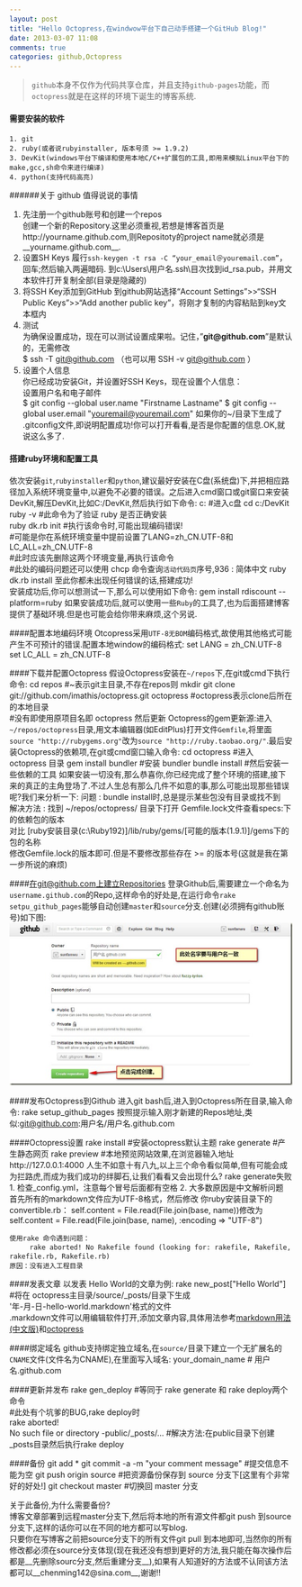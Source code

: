 ```yaml
---
layout: post
title: "Hello Octopress,在windwow平台下自己动手搭建一个GitHub Blog!"
date: 2013-03-07 11:08
comments: true
categories: github,Octopress 
---
```

> `github`本身不仅作为代码共享仓库，并且支持`github-pages`功能，而`octopress`就是在这样的环境下诞生的博客系统. 
     
#### 需要安装的软件
	1. git
	2. ruby(或者说rubyinstaller, 版本号须 >= 1.9.2)
	3. DevKit(windows平台下编译和使用本地C/C++扩展包的工具,即用来模拟Linux平台下的make,gcc,sh命令来进行编译)
	4. python(支持代码高亮) 

######关于 github 值得说说的事情
1. 先注册一个github账号和创建一个repos  
	创建一个新的Repository.这里必须重视,若想是博客首页是http://yourname.github.com,则Repositoty的project name就必须是__yourname.github.com__.
2. 设置SH Keys
	履行`ssh-keygen -t rsa -C “your_email＠youremail.com”`，回车;然后输入两遍暗码.
	到c:\Users\用户名.ssh\目次找到id_rsa.pub，并用文本软件打开复制全部(目录是隐藏的)
3. 将SSH Key添加到GitHub
	到github网站选择“Account Settings”>>“SSH Public Keys”>>“Add another public key”，将刚才复制的内容粘贴到key文本框内
4. 测试  
	为确保设置成功，现在可以测试设置成果啦。记住，”__git@github.com__”是默认的，无需修改  
		$ ssh -T git@github.com  （也可以用 SSH -v git@github.com ）
5. 设置个人信息   
	你已经成功安装Git，并设置好SSH Keys，现在设置个人信息：   
	设置用户名和电子邮件   
		$ git config --global user.name "Firstname Lastname"
		$ git config --global user.email "youremail@youremail.com"
如果你的~/目录下生成了 .gitconfig文件,即说明配置成功!你可以打开看看,是否是你配置的信息.OK,就说这么多了.

#### 搭建ruby环境和配置工具
依次安装`git`,`rubyinstaller`和`python`,建议最好安装在C盘(系统盘)下,并把相应路径加入系统环境变量中,以避免不必要的错误。之后进入cmd窗口或git窗口来安装DevKit,解压DevKit,比如C:/DevKit,然后执行如下命令:
	c:                          #进入c盘
	cd c:/DevKit  
    ruby -v                     #此命令为了验证 ruby 是否正确安装              
	ruby dk.rb init             #执行该命令时,可能出现编码错误!    
	                            #可能是你在系统环境变量中提前设置了LANG=zh_CN.UTF-8和LC_ALL=zh_CN.UTF-8   
                                #此时应该先删除这两个环境变量,再执行该命令        
                                #此处的编码问题还可以使用 chcp 命令查询`活动代码页`序号,936 : 简体中文 
	ruby dk.rb install
至此你都未出现任何错误的话,搭建成功!    
安装成功后,你可以想测试一下,那么可以使用如下命令:
	gem install rdiscount --platform=ruby
如果安装成功后,就可以使用一些`Ruby`的工具了,也为后面搭建博客提供了基础环境.但是也可能会给你带来麻烦,这个另说.

####配置本地编码环境
Otcopress采用`UTF-8无BOM`编码格式,故使用其他格式可能产生不可预计的错误.配置本地window的编码格式:
	set LANG   = zh_CN.UTF-8
	set LC_ALL = zh_CN.UTF-8

####下载并配置Octopress
假设Octopress安装在`~/repos`下,在git或cmd下执行命令:
	cd repos                                                    #~表示git主目录,不存在repos则 mkdir
	git clone git://github.com/imathis/octopress.git octopress  #octopress表示clone后所在的本地目录   
	                                                            #没有即使用原项目名即 octopress
然后更新 Octopress的gem更新源:进入`~/repos/octopress`目录,用文本编辑器(如EditPlus)打开文件`Gemfile`,将里面`source "http://rubygems.org"`改为`source "http://ruby.taobao.org/"`.最后安装Octopress的依赖项,在git或cmd窗口输入命令:
	cd octopress                     #进入 octopress 目录
	gem install bundler              #安装 bundler
	bundle install                   #然后安装一些依赖的工具
如果安装一切没有,那么恭喜你,你已经完成了整个环境的搭建,接下来的真正的主角登场了.不过人生总有那么几件不如意的事,那么可能出现那些错误呢?我们来分析一下:
	问题    : bundle install时,总是提示某些包没有目录或找不到     
	解决方法 : 找到 ~/repos/octopress/ 目录下打开 Gemfile.lock文件查看specs:下的依赖包的版本    
	          对比 [ruby安装目录(c:\Ruby192)]/lib/ruby/gems/[可能的版本(1.9.1)]/gems下的包的名称      
	          修改Gemfile.lock的版本即可.但是不要修改那些存在 >= 的版本号(这就是我在第一步所说的麻烦) 

####在git@github.com上建立Repositories
登录Github后,需要建立一个命名为`username.github.com`的Repo,这样命令的好处是,在运行命令`rake setpu_github_pages`能够自动创建`master`和`source`分支.创建(必须拥有github账号)如下图:![create repository](/images/common/2013-03-07-hello-octopress/create_repos.jpg "create repository of github")

####发布Octopress到Github
进入git bash后,进入到Octopress所在目录,输入命令:
	rake setup_github_pages
按照提示输入刚才新建的Repos地址,类似:git@github.com:用户名/用户名.github.com

####Octopress设置
	rake install           #安装octopress默认主题
	rake generate          #产生静态网页
	rake preview           #本地预览网站效果,在浏览器输入地址http://127.0.0.1:4000
人生不如意十有八九,以上三个命令看似简单,但有可能会成为拦路虎,而成为我们成功的绊脚石,让我们看看又会出现什么?
	rake generate失败
	 1. 检查_config.yml，注意每个冒号后面都有空格
	 2. 大多数原因是中文解析问题
	      首先所有的markdown文件应为UTF-8格式，然后修改 你ruby安装目录下的convertible.rb：
	      self.content = File.read(File.join(base, name))修改为
	      self.content = File.read(File.join(base, name), :encoding => "UTF-8")
	
	使用rake 命令遇到问题：       
	     rake aborted! No Rakefile found (looking for: rakefile, Rakefile, rakefile.rb, Rakefile.rb) 
	原因：没有进入工程目录

####发表文章
以发表 Hello World的文章为例:
	rake new_post["Hello World"]   #将在 octopress主目录/source/_posts/目录下生成    
	                                '年-月-日-hello-world.markdown'格式的文件   
.markdown文件可以用编辑软件打开,添加文章内容,具体用法参考[markdown用法(中文版)](http://wowubuntu.com/markdown/ "markdown用法(中文版)")和[octopress](http://octopress.org/ "octopress")

####绑定域名
github支持绑定独立域名,在`source/`目录下建立一个无扩展名的`CNAME`文件(文件名为CNAME),在里面写入域名:
	your_domain_name           # 用户名.github.com

####更新并发布
	rake gen_deploy         #等同于 rake generate 和 rake deploy两个命令  
	                        #此处有个坑爹的BUG,rake deploy时   
	                          rake aborted!   
	                          No such file or directory -public/_posts/...
	                        #解决方法:在public目录下创建_posts目录然后执行rake deploy

####备份
	git add *
	git commit -a -m "your comment message"     #提交信息不能为空
	git push origin source                      #把资源备份保存到 source 分支下[这里有个非常好的好处!]
	git checkout master                         #切换回 master 分支

关于此备份,为什么需要备份?   
博客文章部署到远程master分支下,然后将本地的所有源文件都git push 到source分支下,这样的话你可以在不同的地方都可以写blog.  
只要你在写博客之前把source分支下的所有文件git pull 到本地即可,当然你的所有修改都必须在source分支体现(现在我还没有想到更好的方法,我只能在每次操作后都是__先删除sourc分支,然后重建分支__),如果有人知道好的方法或不认同该方法都可以__chenming142@sina.com__,谢谢!!


